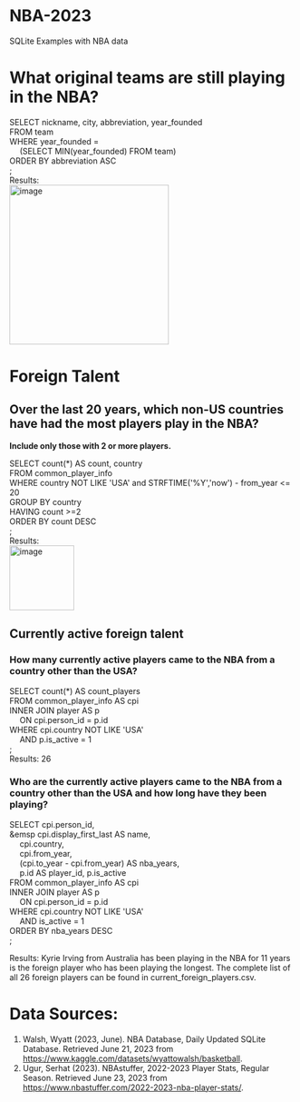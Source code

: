 
# NBA-2023
SQLite Examples with NBA data
# What original teams are still playing in the NBA? 
SELECT nickname, city, abbreviation, year_founded<br>
FROM team<br>
WHERE year_founded =<br> 
 &emsp; (SELECT MIN(year_founded) FROM team)<br>
ORDER BY abbreviation ASC<br>
;<br>
Results:<br>
<img width="281" alt="image" src="https://github.com/sarahhardy/NBA-2023/assets/7597401/89afe0e9-543a-4478-9d59-9c1b1aaf34a6">

# Foreign Talent
## Over the last 20 years, which non-US countries have had the most players play in the NBA?
<b>Include only those with 2 or more players.</b>

SELECT count(*) AS count, country<br>
FROM common_player_info<br>
WHERE country NOT LIKE 'USA' and STRFTIME('%Y','now') - from_year <= 20<br>
GROUP BY country<br>
HAVING count >=2<br>
ORDER BY count DESC<br>
;<br>
Results:<br>
<img width="114" alt="image" src="https://github.com/sarahhardy/NBA-2023/assets/7597401/6e6265fe-c15e-48ec-9d59-9f003f79876d">

## Currently active foreign talent
### How many currently active players came to the NBA from a country other than the USA?
SELECT count(*) AS count_players<br>
FROM common_player_info AS cpi<br>
INNER JOIN player AS p<br>
	            &emsp; ON cpi.person_id = p.id<br>
WHERE cpi.country NOT LIKE 'USA'<br>
	            &emsp;  AND p.is_active = 1<br>
;<br>
Results: 26 <br>
### Who are the currently active players came to the NBA from a country other than the USA and how long have they been playing?

SELECT cpi.person_id,<br>
   		&emsp cpi.display_first_last AS name,<br>
   		&emsp; cpi.country,<br>
   		&emsp; cpi.from_year,<br>
   		&emsp; (cpi.to_year - cpi.from_year) AS nba_years,<br>
   		&emsp; p.id AS player_id, p.is_active<br>
FROM common_player_info AS cpi<br>
INNER JOIN player AS p<br>
   	&emsp; ON cpi.person_id = p.id<br>
WHERE cpi.country NOT LIKE 'USA'<br>
   	  &emsp; AND is_active = 1<br>
ORDER BY nba_years DESC<br>
;<br>

Results: Kyrie Irving from Australia has been playing in the NBA for 11 years is the foreign player who has been playing the longest.
The complete list of all 26 foreign players can be found in current_foreign_players.csv.


# Data Sources:
1. Walsh, Wyatt (2023, June). NBA Database, Daily Updated SQLite Database. Retrieved June 21, 2023 from
   https://www.kaggle.com/datasets/wyattowalsh/basketball.
2. Ugur, Serhat (2023). NBAstuffer, 2022-2023 Player Stats, Regular Season. Retrieved June 23, 2023 from https://www.nbastuffer.com/2022-2023-nba-player-stats/.

   
